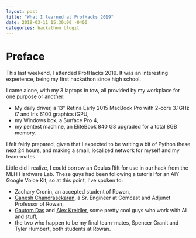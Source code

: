```yaml
---
layout: post
title: "What I learned at ProfHacks 2019"
date: 2019-03-11 15:30:00 -0400
categories: hackathon blogit
---
```


# Preface
This last weekend, I attended ProfHacks 2019. It was an interesting experience, being my first hackathon since high school.

I came alone, with my 3 laptops in tow, all provided by my workplace for one purpose or another:

* My daily driver, a 13" Retina Early 2015 MacBook Pro with 2-core 3.1GHz i7 and Iris 6100 graphics iGPU,
* my Windows box, a Surface Pro 4,
* my pentest machine, an EliteBook 840 G3 upgraded for a total 8GB memory.

I felt fairly prepared, given that I expected to be writing a bit of Python these next 24 hours, and making a small, localized network for myself and my team-mates.

Little did I realize, I could borrow an Oculus Rift for use in our hack from the MLH Hardware Lab. These guys had been following a tutorial for an AIY Google Voice Kit, so at this point, I've spoken to:

 * Zachary Cronin, an accepted student of Rowan,
 * [Ganesh Chandrasekaran](https://www.gchandra.com/), a Sr. Engineer at Comcast and Adjunct Professor of Rowan,
 * [Gautom Das](https://github.com/gautomdas) and [Alex Kreidler](https://github.com/alexkreidler), some pretty cool guys who work with AI and stuff,
 * the two who happen to be my final team-mates, Spencer Granit and Tyler Humbert, both students at Rowan.


